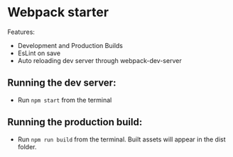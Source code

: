 # Webpack starter

Features:

* Development and Production Builds
* EsLint on save
* Auto reloading dev server through webpack-dev-server

## Running the dev server:

* Run `npm start` from the  terminal

## Running the production build:

* Run `npm run build` from the terminal. Built assets will appear in the dist folder.
